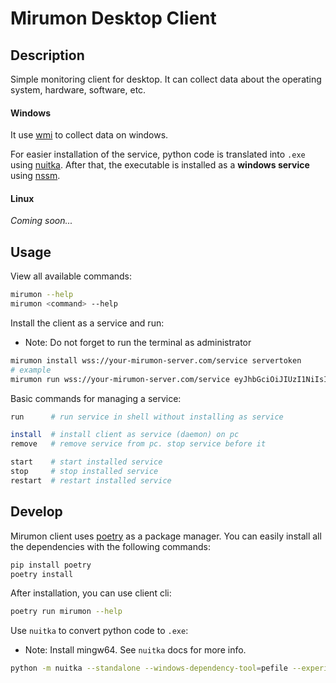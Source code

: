 # Mirumon Desktop Client

## Description

Simple monitoring client for desktop. It can collect data about the operating system, hardware, software, etc.

#### Windows  

It use [wmi](http://timgolden.me.uk/python/wmi/index.html) to collect data on windows.

For easier installation of the service, python code is translated into `.exe` using [nuitka](https://github.com/Nuitka/Nuitka).
After that, the executable is installed as a **windows service** using [nssm](https://nssm.cc/).

#### Linux

*Coming soon...*

## Usage

View all available commands:

```bash
mirumon --help
mirumon <command> --help
```

Install the client as a service and run:

* Note: Do not forget to run  the terminal as administrator
```bash
mirumon install wss://your-mirumon-server.com/service servertoken
# example 
mirumon run wss://your-mirumon-server.com/service eyJhbGciOiJIUzI1NiIsInR5cCI6IkpXVCJ9.ehth...Q.24fEekbD2JJq_ULs9fGyRVPD_v67c-QDoFnJ89pf-XI
```

Basic commands for managing a service: 
```bash
run      # run service in shell without installing as service

install  # install client as service (daemon) on pc
remove   # remove service from pc. stop service before it

start    # start installed service
stop     # stop installed service
restart  # restart installed service
```

## Develop
Mirumon client uses [poetry](https://github.com/python-poetry/poetry) as a package manager. 
You can easily install all the dependencies with the following commands:

```bash
pip install poetry
poetry install
```

After installation, you can use client cli:

```bash
poetry run mirumon --help
```
Use `nuitka` to convert python code to `.exe`:
* Note: Install mingw64. See `nuitka` docs for more info. 

```bash
python -m nuitka --standalone --windows-dependency-tool=pefile --experimental=use_pefile_recurse --experimental=use_pefile_fullrecurse --output-dir=_build --follow-imports --mingw64 --show-progress .\mirumon\cli\mirumon.py
```
